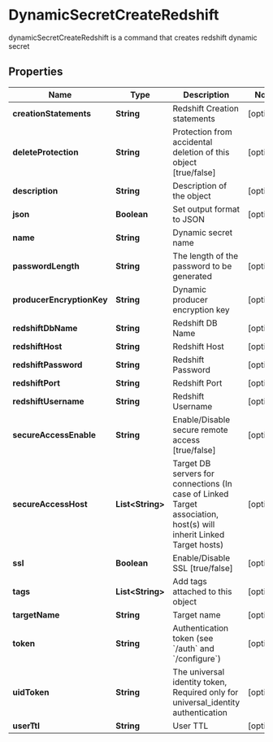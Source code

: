 

# DynamicSecretCreateRedshift

dynamicSecretCreateRedshift is a command that creates redshift dynamic secret

## Properties

| Name | Type | Description | Notes |
|------------ | ------------- | ------------- | -------------|
|**creationStatements** | **String** | Redshift Creation statements |  [optional] |
|**deleteProtection** | **String** | Protection from accidental deletion of this object [true/false] |  [optional] |
|**description** | **String** | Description of the object |  [optional] |
|**json** | **Boolean** | Set output format to JSON |  [optional] |
|**name** | **String** | Dynamic secret name |  |
|**passwordLength** | **String** | The length of the password to be generated |  [optional] |
|**producerEncryptionKey** | **String** | Dynamic producer encryption key |  [optional] |
|**redshiftDbName** | **String** | Redshift DB Name |  [optional] |
|**redshiftHost** | **String** | Redshift Host |  [optional] |
|**redshiftPassword** | **String** | Redshift Password |  [optional] |
|**redshiftPort** | **String** | Redshift Port |  [optional] |
|**redshiftUsername** | **String** | Redshift Username |  [optional] |
|**secureAccessEnable** | **String** | Enable/Disable secure remote access [true/false] |  [optional] |
|**secureAccessHost** | **List&lt;String&gt;** | Target DB servers for connections (In case of Linked Target association, host(s) will inherit Linked Target hosts) |  [optional] |
|**ssl** | **Boolean** | Enable/Disable SSL [true/false] |  [optional] |
|**tags** | **List&lt;String&gt;** | Add tags attached to this object |  [optional] |
|**targetName** | **String** | Target name |  [optional] |
|**token** | **String** | Authentication token (see &#x60;/auth&#x60; and &#x60;/configure&#x60;) |  [optional] |
|**uidToken** | **String** | The universal identity token, Required only for universal_identity authentication |  [optional] |
|**userTtl** | **String** | User TTL |  [optional] |



